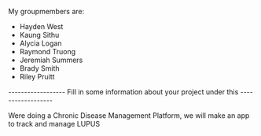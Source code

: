 
My groupmembers are:
- Hayden West
- Kaung Sithu
- Alycia Logan
- Raymond Truong
- Jeremiah Summers
- Brady Smith
- Riley Pruitt

------------------ Fill in some information about your project under this ------------------


Were doing a Chronic Disease Management Platform, we will make an app to track and manage LUPUS
